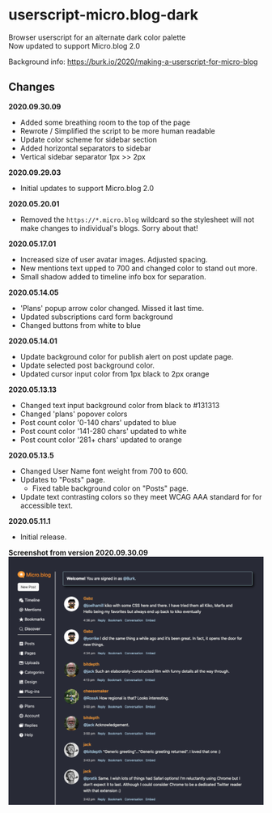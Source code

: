 # userscript-micro.blog-dark
Browser userscript for an alternate dark color palette  
Now updated to support Micro.blog 2.0


Background info: https://burk.io/2020/making-a-userscript-for-micro-blog

## Changes


**2020.09.30.09**
- Added some breathing room to the top of the page
- Rewrote / Simplified the script to be more human readable
- Update color scheme for sidebar section
- Added horizontal separators to sidebar
- Vertical sidebar separator 1px >> 2px

**2020.09.29.03**
- Initial updates to support Micro.blog 2.0

**2020.05.20.01**
- Removed the `https://*.micro.blog` wildcard so the stylesheet will not make changes to individual's blogs. Sorry about that!

**2020.05.17.01**
- Increased size of user avatar images. Adjusted spacing.
- New mentions text upped to 700 and changed color to stand out more.
- Small shadow added to timeline info box for separation.

**2020.05.14.05**
- 'Plans' popup arrow color changed. Missed it last time.
- Updated subscriptions card form background
- Changed buttons from white to blue

**2020.05.14.01**
- Update background color for publish alert on post update page.
- Update selected post background color.
- Updated cursor input color from 1px black to 2px orange

**2020.05.13.13**
- Changed text input background color from black to #131313
- Changed 'plans' popover colors
- Post count color '0-140 chars' updated to blue
- Post count color '141-280 chars' updated to white
- Post count color '281+ chars' updated to orange

**2020.05.13.5**
- Changed User Name font weight from 700 to 600.
- Updates to "Posts" page.
    - Fixed table background color on "Posts" page.
- Update text contrasting colors so they meet WCAG AAA standard for for accessible text.

**2020.05.11.1**
- Initial release.


**Screenshot from version 2020.09.30.09**
![Screenshot from version 2020.09.30.09](https://github.com/jasonburk/userscript-micro.blog-dark/blob/master/userscript-mb-example-screenshot.png)